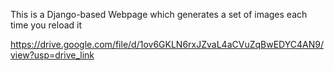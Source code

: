 This is a Django-based Webpage which generates a set of images each time you reload it


https://drive.google.com/file/d/1ov6GKLN6rxJZvaL4aCVuZqBwEDYC4AN9/view?usp=drive_link
